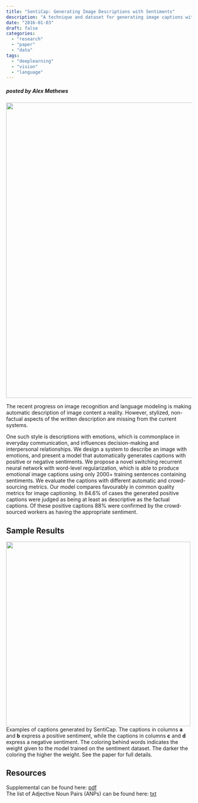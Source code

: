 ```yaml
---
title: "SentiCap: Generating Image Descriptions with Sentiments"
description: "A technique and dataset for generating image captions with strong positive or negative sentiment."
date: "2016-01-03"
draft: false
categories:
  - "research"
  - "paper"
  - "data"
tags:
  - "deeplearning"
  - "vision"
  - "language"
---
```


##### posted by _Alex Mathews_ <br />

<img src="/img/senticap/intro_example2.png" width="800"><br>

The recent progress on image recognition and language modeling is making automatic description of image content a reality. However, stylized, non-factual aspects of the written description are missing from the current systems. 

<!--more-->

One such style is descriptions with emotions, which is commonplace in everyday communication, and influences decision-making and interpersonal relationships. We design a system to describe an image with emotions, and present a model that automatically generates captions with positive or negative sentiments. We propose a novel switching recurrent neural network with word-level regularization, which is able to produce emotional image captions using only 2000+ training sentences containing sentiments. We evaluate the captions with different automatic and crowd-sourcing metrics. Our model compares favourably in common quality metrics for image captioning. In 84.6% of cases the generated positive captions were judged as being at least as descriptive as the factual captions. Of these positive captions 88% were confirmed by the crowd-sourced workers as having the appropriate sentiment.

Sample Results
--------------------

<img src="/img/senticap/3x4.jpg" width="500"><br>
Examples of captions generated by SentiCap. The captions in columns <b>a</b> and <b>b</b> express a positive sentiment, while the captions in columns <b>c</b> and <b>d</b> express a negative sentiment. The coloring behind words indicates the weight given to the model trained on the sentiment dataset. The darker the coloring the higher the weight. See the paper for full details.


Resources
--------------------

Supplemental can be found here: <a href="http://users.cecs.anu.edu.au/~u4534172/papers/senticap_suppliment.pdf">pdf</a><br>
The list of Adjective Noun Pairs (ANPs) can be found here: <a href="http://users.cecs.anu.edu.au/~u4534172/data/Senticap/anp_list.txt">txt</a>
